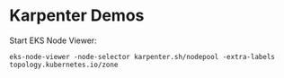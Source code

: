 # Karpenter Demos

Start EKS Node Viewer:

```
eks-node-viewer -node-selector karpenter.sh/nodepool -extra-labels topology.kubernetes.io/zone
```
